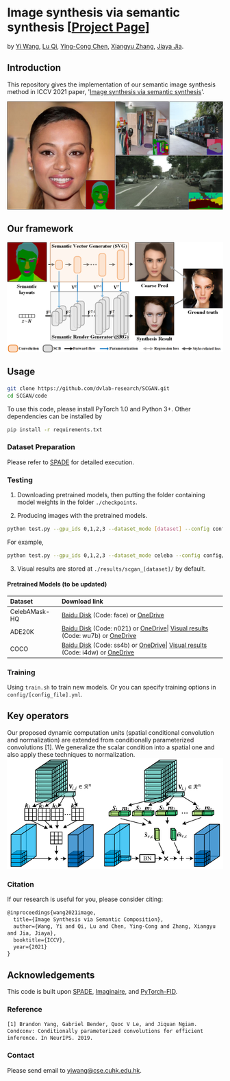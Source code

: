 # Image synthesis via semantic synthesis [[Project Page](https://shepnerd.github.io/scg/)]
by [Yi Wang](https://shepnerd.github.io/), [Lu Qi](http://luqi.info), [Ying-Cong Chen](https://www.yingcong.me), [Xiangyu Zhang](), [Jiaya Jia](https://jiaya.me).

## Introduction
This repository gives the implementation of our semantic image synthesis method in ICCV 2021 paper, '[Image synthesis via semantic synthesis]()'.

![Teaser](./media/teaser-v2.png)

## Our framework

![framework](./media/framework-v4.png)

## Usage

```bash
git clone https://github.com/dvlab-research/SCGAN.git
cd SCGAN/code
```

To use this code, please install PyTorch 1.0 and Python 3+. Other dependencies can be installed by
```bash
pip install -r requirements.txt
```

### Dataset Preparation
Please refer to [SPADE](https://github.com/NVlabs/SPADE) for detailed execution.

### Testing
1. Downloading pretrained models, then putting the folder containing model weights in the folder `./checkpoints`.

2. Producing images with the pretrained models.
```bash
python test.py --gpu_ids 0,1,2,3 --dataset_mode [dataset] --config config/scgan_[dataset]_test.yml --fid --gt [gt_path] --visual_n 1
```
For example,
```bash
python test.py --gpu_ids 0,1,2,3 --dataset_mode celeba --config config/scgan_celeba-test.yml --fid --gt /data/datasets/celeba --visual_n 1
```

3. Visual results are stored at `./results/scgan_[dataset]/` by default.

#### Pretrained Models (to be updated)
|Dataset       |Download link     |
|:-------------|:-----------------|
|CelebAMask-HQ|[Baidu Disk](https://pan.baidu.com/s/1__AtIALtbv0H5IDAB8_sjA) (Code: face) or [OneDrive](https://pjlab-my.sharepoint.cn/:u:/g/personal/wangyi_pjlab_org_cn/ESLqRGOn9o5InR-D9-mXSKoBUzqu7Tw1RPrWMIrpAXOS3g?e=IeP1dK)|
|ADE20K|[Baidu Disk](https://pan.baidu.com/s/1F64NK8Kgz4zpl8ETjTVekA) (Code: n021) or [OneDrive](https://pjlab-my.sharepoint.cn/:u:/g/personal/wangyi_pjlab_org_cn/EboHJ-o3CBhFtGxbzPCGZA0BQ6siKfhIEJZu_ao9NFwuVg?e=RZZsCl)\| [Visual results](https://pan.baidu.com/s/1d-DkHen9MUp5AgWJKxCVJA) (Code: wu7b) or [OneDrive](https://pjlab-my.sharepoint.cn/:u:/g/personal/wangyi_pjlab_org_cn/Ed5XJuzkAbNIi1yqhRF8rfQBNWFlDfiKYebOyecwofOt2g?e=ub49Nd)|
|COCO|[Baidu Disk](https://pan.baidu.com/s/1vRLRy3wsfoYH9GqjQuxV3Q) (Code: ss4b) or [OneDrive](https://pjlab-my.sharepoint.cn/:u:/g/personal/wangyi_pjlab_org_cn/EUPJ6S4YP3JPgFShi0d5sicBjryC0iPumPeS4TVEf6BFcw?e=dEY7j2)\| [Visual results](https://pan.baidu.com/s/10dScbMEMxfCPpcW0ywsbMg) (Code: i4dw) or [OneDrive](https://pjlab-my.sharepoint.cn/:u:/g/personal/wangyi_pjlab_org_cn/EdJoKEqRqd1IqkO0tRenyzkBwO0s6TXL185q9uuNfPCWug?e=NVlfCN)|

### Training
Using `train.sh` to train new models. Or you can specify training options in `config/[config_file].yml`.

## Key operators
Our proposed dynamic computation units (spatial conditional convolution and normalization) are extended from conditionally parameterized convolutions [1]. We generalize the scalar condition into a spatial one and also apply these techniques to normalization.
![sc-ops](./media/sc-ops.png)


### Citation

If our research is useful for you, please consider citing:

    @inproceedings{wang2021image,
      title={Image Synthesis via Semantic Composition},
      author={Wang, Yi and Qi, Lu and Chen, Ying-Cong and Zhang, Xiangyu and Jia, Jiaya},
      booktitle={ICCV},
      year={2021}
    }

## Acknowledgements
This code is built upon [SPADE](https://github.com/NVlabs/SPADE), [Imaginaire](https://github.com/NVlabs/imaginaire), and [PyTorch-FID](https://github.com/mseitzer/pytorch-fid).

### Reference
```
[1] Brandon Yang, Gabriel Bender, Quoc V Le, and Jiquan Ngiam. Condconv: Conditionally parameterized convolutions for efficient inference. In NeurIPS. 2019.
```

### Contact

Please send email to yiwang@cse.cuhk.edu.hk.
